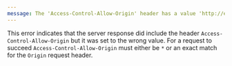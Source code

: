 ```yaml
---
message: The 'Access-Control-Allow-Origin' header has a value 'http://example.com' that is not equal to the supplied origin.
---
```


This error indicates that the server response did include the header `Access-Control-Allow-Origin` but it was set to the
wrong value. For a request to succeed `Access-Control-Allow-Origin` must either be `*` or an exact match for the
`Origin` request header.
